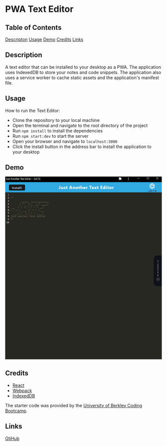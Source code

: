 # PWA Text Editor

## Table of Contents

[Descripton](#Description)
[Usage](#Usage)
[Demo](#Demo)
[Credits](#Credits)
[Links](#Links)

## Description

A text editor that can be installed to your desktop as a PWA. The application uses IndexedDB to store your notes and code snippets. The application also uses a service worker to cache static assets and the application's manifest file.

## Usage

How to run the Text Editor:

- Clone the repository to your local machine
- Open the terminal and navigate to the root directory of the project
- Run `npm install` to install the dependencies
- Run `npm start:dev` to start the server
- Open your browser and navigate to `localhost:3000`
- Click the install button in the address bar to install the application to your desktop

## Demo

![Demo](./Assets/Demo.png)

## Credits

- [React](https://reactjs.org/)
- [Webpack](https://webpack.js.org/)
- [IndexedDB](https://developer.mozilla.org/en-US/docs/Web/API/IndexedDB_API)

The starter code was provided by the [University of Berkley Coding Bootcamp](https://github.com/coding-boot-camp/cautious-meme).

## Links

[GtiHub](https://github.com/Badermah/text-editor)
